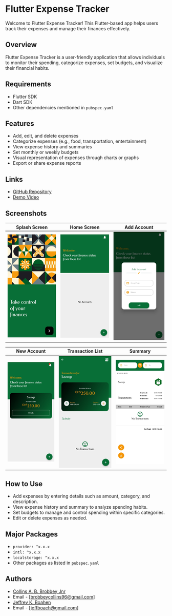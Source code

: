 # Flutter Expense Tracker

Welcome to Flutter Expense Tracker! This Flutter-based app helps users track their expenses and manage their finances effectively.

## Overview
Flutter Expense Tracker is a user-friendly application that allows individuals to monitor their spending, categorize expenses, set budgets, and visualize their financial habits.

## Requirements
- Flutter SDK
- Dart SDK
- Other dependencies mentioned in `pubspec.yaml`

## Features
- Add, edit, and delete expenses
- Categorize expenses (e.g., food, transportation, entertainment)
- View expense history and summaries
- Set monthly or weekly budgets
- Visual representation of expenses through charts or graphs
- Export or share expense reports

## Links
- [GitHub Repository](https://github.com/your-username/FlutterExpenseTracker)
- [Demo Video](https://your-demo-video-link.com)

## Screenshots

| Splash Screen | Home Screen | Add Account |
|-------------|-------------|-----------------|
| ![Splash Screen](readme/ss.jpg) | ![Home Screen](readme/hs.jpg) | ![Add Account](readme/aa.jpg) |

| New Account | Transaction List | Summary |
|-------------|-------------|-----------------|
| ![New Account](readme/nacc.jpg) | ![Transaction List](readme/tl.jpg) | ![Summary](readme/sum.jpg) |

## How to Use
- Add expenses by entering details such as amount, category, and description.
- View expense history and summary to analyze spending habits.
- Set budgets to manage and control spending within specific categories.
- Edit or delete expenses as needed.

## Major Packages
- `provider: ^x.x.x`
- `intl: ^x.x.x`
- `localstorage: ^x.x.x`
- Other packages as listed in `pubspec.yaml`

## Authors
-   [Collins A. B. Brobbey Jnr](https://www.linkedin.com/in/collins-a-b-brobbey-jnr-27253810b)
-   Email - [brobbeycollins96@gmail.com]
-   [Jeffrey K. Boahen](https://www.github.com/yellow-Flickr)
-   Email - [jeffboach@gmail.com]
